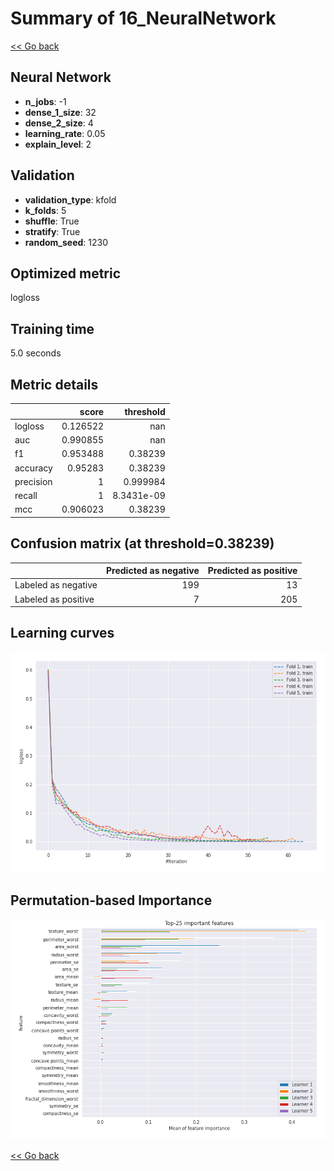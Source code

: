 # Summary of 16_NeuralNetwork

[<< Go back](../README.md)


## Neural Network
- **n_jobs**: -1
- **dense_1_size**: 32
- **dense_2_size**: 4
- **learning_rate**: 0.05
- **explain_level**: 2

## Validation
 - **validation_type**: kfold
 - **k_folds**: 5
 - **shuffle**: True
 - **stratify**: True
 - **random_seed**: 1230

## Optimized metric
logloss

## Training time

5.0 seconds

## Metric details
|           |    score |    threshold |
|:----------|---------:|-------------:|
| logloss   | 0.126522 | nan          |
| auc       | 0.990855 | nan          |
| f1        | 0.953488 |   0.38239    |
| accuracy  | 0.95283  |   0.38239    |
| precision | 1        |   0.999984   |
| recall    | 1        |   8.3431e-09 |
| mcc       | 0.906023 |   0.38239    |


## Confusion matrix (at threshold=0.38239)
|                     |   Predicted as negative |   Predicted as positive |
|:--------------------|------------------------:|------------------------:|
| Labeled as negative |                     199 |                      13 |
| Labeled as positive |                       7 |                     205 |

## Learning curves
![Learning curves](learning_curves.png)

## Permutation-based Importance
![Permutation-based Importance](permutation_importance.png)

[<< Go back](../README.md)
